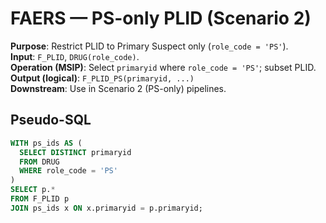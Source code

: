 ﻿# FAERS — PS-only PLID (Scenario 2)
**Purpose**: Restrict PLID to Primary Suspect only (`role_code = 'PS'`).  
**Input**: `F_PLID`, `DRUG(role_code)`.  
**Operation (MSIP)**: Select `primaryid` where `role_code = 'PS'`; subset PLID.  
**Output (logical)**: `F_PLID_PS(primaryid, ...)`  
**Downstream**: Use in Scenario 2 (PS-only) pipelines.

## Pseudo-SQL
```sql
WITH ps_ids AS (
  SELECT DISTINCT primaryid
  FROM DRUG
  WHERE role_code = 'PS'
)
SELECT p.*
FROM F_PLID p
JOIN ps_ids x ON x.primaryid = p.primaryid;
```
